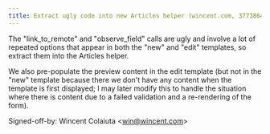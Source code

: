 ```yaml
---
title: Extract ugly code into new Articles helper (wincent.com, 3773864)
---
```


The "link\_to\_remote" and "observe\_field" calls are ugly and involve a lot of repeated options that appear in both the "new" and "edit" templates, so extract them into the Articles helper.

We also pre-populate the preview content in the edit template (but not in the "new" template because there we don't have any content when the template is first displayed; I may later modify this to handle the situation where there is content due to a failed validation and a re-rendering of the form).

Signed-off-by: Wincent Colaiuta &lt;win@wincent.com&gt;
